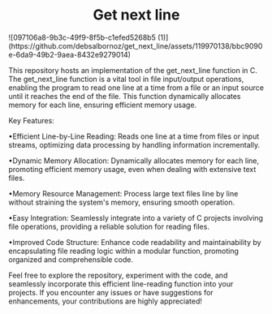 <h1 align="center"> Get next line </h1>
![097106a8-9b3c-49f9-8f5b-c1efed5268b5 (1)](https://github.com/debsalbornoz/get_next_line/assets/119970138/bbc9090e-6da9-49b2-9aea-8432e9279014)



This repository hosts an implementation of the get_next_line function in C. The get_next_line function is a vital tool in file input/output operations, enabling the program to read one line at a time from a file or an input source until it reaches the end of the file. This function dynamically allocates memory for each line, ensuring efficient memory usage.

Key Features:

•Efficient Line-by-Line Reading: Reads one line at a time from files or input streams, optimizing data processing by handling information incrementally.

•Dynamic Memory Allocation: Dynamically allocates memory for each line, promoting efficient memory usage, even when dealing with extensive text files.

•Memory Resource Management: Process large text files line by line without straining the system's memory, ensuring smooth operation.

•Easy Integration: Seamlessly integrate into a variety of C projects involving file operations, providing a reliable solution for reading files.

•Improved Code Structure: Enhance code readability and maintainability by encapsulating file reading logic within a modular function, promoting organized and comprehensible code.

Feel free to explore the repository, experiment with the code, and seamlessly incorporate this efficient line-reading function into your projects. If you encounter any issues or have suggestions for enhancements, your contributions are highly appreciated!
